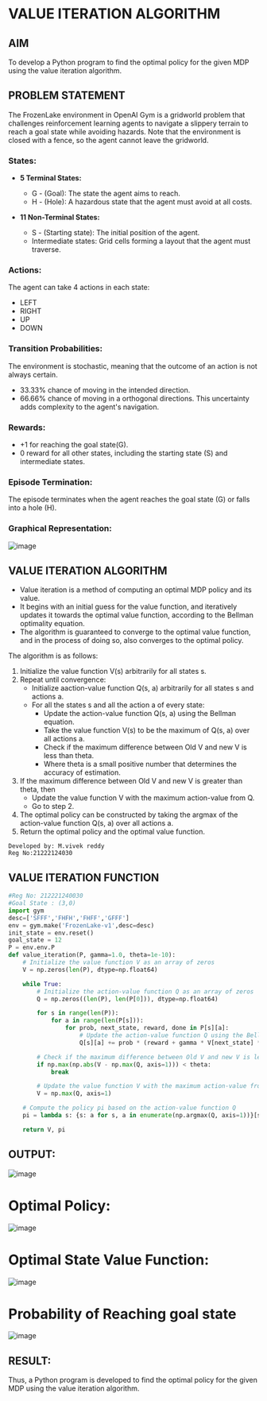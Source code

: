 # VALUE ITERATION ALGORITHM

## AIM
To develop a Python program to find the optimal policy for the given MDP using the value iteration algorithm.

## PROBLEM STATEMENT
The FrozenLake environment in OpenAI Gym is a gridworld problem that challenges reinforcement learning agents to navigate a slippery terrain to reach a goal state while avoiding hazards. Note that the environment is closed with a fence, so the agent cannot leave the gridworld.
### States:
* **5 Terminal States:**
    * G - (Goal): The state the agent aims to reach.
    * H - (Hole): A hazardous state that the agent must avoid at all costs.

* **11 Non-Terminal States:**
    * S - (Starting state): The initial position of the agent.
    * Intermediate states: Grid cells forming a layout that the agent must traverse.

### Actions:
The agent can take 4 actions in each state:

* LEFT
* RIGHT
* UP
* DOWN

### Transition Probabilities:
The environment is stochastic, meaning that the outcome of an action is not always certain.

* 33.33% chance of moving in the intended direction.
* 66.66% chance of moving in a orthogonal directions.
This uncertainty adds complexity to the agent's navigation.

### Rewards:

* +1 for reaching the goal state(G).
* 0 reward for all other states, including the starting state (S) and intermediate states.

### Episode Termination:
The episode terminates when the agent reaches the goal state (G) or falls into a hole (H).

### Graphical Representation:

![image](https://github.com/Vivekreddy8360/rl-value-iteration/assets/94525701/ee93e205-f249-4bdc-99d3-dabebe52750a)

## VALUE ITERATION ALGORITHM
* Value iteration is a method of computing an optimal MDP policy and its value.
* It begins with an initial guess for the value function, and iteratively updates it towards the optimal value function, according to the Bellman optimality equation.
* The algorithm is guaranteed to converge to the optimal value function, and in the process of doing so, also converges to the optimal policy.

The algorithm is as follows:

1. Initialize the value function V(s) arbitrarily for all states s.
2. Repeat until convergence:
    * Initialize aaction-value function Q(s, a) arbitrarily for all states s and actions a.
    * For all the states s and all the action a of every state:
        * Update the action-value function Q(s, a) using the Bellman equation.
        * Take the value function V(s) to be the maximum of Q(s, a) over all actions a.
        * Check if the maximum difference between Old V and new V is less than theta.
        * Where theta is a small positive number that determines the accuracy of estimation.
3. If the maximum difference between Old V and new V is greater than theta, then
    * Update the value function V with the maximum action-value from Q.
    * Go to step 2.
4. The optimal policy can be constructed by taking the argmax of the action-value function Q(s, a) over all actions a.
5. Return the optimal policy and the optimal value function.
```
Developed by: M.vivek reddy
Reg No:21222124030
```

## VALUE ITERATION FUNCTION
```python
#Reg No: 212221240030
#Goal State : (3,0)
import gym
desc=['SFFF','FHFH','FHFF','GFFF']
env = gym.make('FrozenLake-v1',desc=desc)
init_state = env.reset()
goal_state = 12
P = env.env.P
def value_iteration(P, gamma=1.0, theta=1e-10):
    # Initialize the value function V as an array of zeros
    V = np.zeros(len(P), dtype=np.float64)

    while True:
        # Initialize the action-value function Q as an array of zeros
        Q = np.zeros((len(P), len(P[0])), dtype=np.float64)

        for s in range(len(P)):
            for a in range(len(P[s])):
                for prob, next_state, reward, done in P[s][a]:
                    # Update the action-value function Q using the Bellman equation
                    Q[s][a] += prob * (reward + gamma * V[next_state] * (not done))

        # Check if the maximum difference between Old V and new V is less than theta.
        if np.max(np.abs(V - np.max(Q, axis=1))) < theta:
            break

        # Update the value function V with the maximum action-value from Q
        V = np.max(Q, axis=1)

    # Compute the policy pi based on the action-value function Q
    pi = lambda s: {s: a for s, a in enumerate(np.argmax(Q, axis=1))}[s]

    return V, pi

```

## OUTPUT:

![image](https://github.com/Vivekreddy8360/rl-value-iteration/assets/94525701/1524fe35-a12b-4048-aa06-80993098b54b)

# Optimal Policy: 
![image](https://github.com/Vivekreddy8360/rl-value-iteration/assets/94525701/983a1cd9-d567-449f-b37b-91666cb862de)
# Optimal State Value Function:
![image](https://github.com/Vivekreddy8360/rl-value-iteration/assets/94525701/91d45ed7-1c18-4123-b9e4-c451a218786c)
# Probability of Reaching goal state
![image](https://github.com/Vivekreddy8360/rl-value-iteration/assets/94525701/3884074d-21e8-49de-89ff-fb1ec1fae61b)

## RESULT:
Thus, a Python program is developed to find the optimal policy for the given MDP using the value iteration algorithm.
